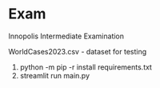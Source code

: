 # Exam
Innopolis Intermediate Examination

WorldCases2023.csv - dataset for testing

1. python -m pip -r install requirements.txt
2. streamlit run main.py